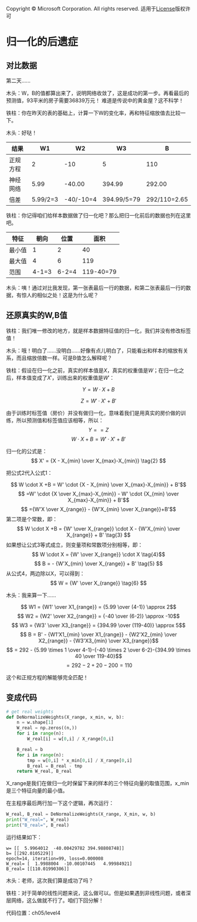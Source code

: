 Copyright © Microsoft Corporation. All rights reserved.
  适用于[License](https://github.com/Microsoft/ai-edu/blob/master/LICENSE.md)版权许可

# 归一化的后遗症

## 对比数据

第二天......

木头：W，B的值都算出来了，说明网络收敛了，这是成功的第一步。再看最后的预测值，93平米的房子需要36839万元！
难道是传说中的黄金屋？这不科学！

铁柱：你在昨天的表的基础上，计算一下W的变化率，再和特征缩放值去比较一下。

木头：好哒！

|结果|W1|W2|W3|B|
|---|---|---|---|---|
|正规方程|2|-10|5|110|
|神经网络|5.99|-40.00|394.99|292.00
|倍差|5.99/2=3|-40/-10=4|394.99/5=79|292/110=2.65|


铁柱：你记得咱们给样本数据做了归一化吧？那么把归一化前后的数据也列在这里吧。

|特征|朝向|位置|面积|
|----|----|---|---|
|最小值|1|2|40|
|最大值|4|6|119|
|范围|4-1=3|6-2=4|119-40=79|

木头：咦！通过对比我发现，第一张表最后一行的数据，和第二张表最后一行的数据，有惊人的相似之处！这是为什么呢？

## 还原真实的W,B值

铁柱：我们唯一修改的地方，就是样本数据特征值的归一化，我们并没有修改标签值！

木头：哦！明白了......没明白......好像有点儿明白了，只能看出和样本的缩放有关系，而且缩放倍数一样。可是B值怎么解释呢？

铁柱：假设在归一化之前，真实的样本值是$X$，真实的权重值是$W$；在归一化之后，样本值变成了$X'$，训练出来的权重值是$W'$：

$$
Y = W \cdot X +B \tag{Y是标签值}
$$

$$
Z = W' \cdot X' +B' \tag{Z是预测值}
$$

由于训练时标签值（房价）并没有做归一化，意味着我们是用真实的房价做的训练，所以预测值和标签值应该相等，所以：
$$
Y == Z $$
$$
W \cdot X +B = W' \cdot X'+B' \tag{1}
$$

归一化的公式是：
$$
X' = {X - X_{min} \over X_{max}-X_{min}} \tag{2}
$$

把公式2代入公式1：

$$
W \cdot X +B = W' \cdot {X - X_{min} \over X_{max}-X_{min}} + B'$$
$$
=W' \cdot {X \over X_{max}-X_{min}} - W' \cdot {X_{min} \over X_{max}-X_{min}} + B'$$
$$
={W'X \over X_{range}} - {W'X_{min} \over X_{range}}+B'$$
第二项是个常数，即：
$$
W \cdot X +B = {W' \over X_{range}} \cdot X - {W'X_{min} \over X_{range}} + B' \tag{3}
$$
如果想让公式3等式成立，则变量项和常数项分别相等，即：
$$
W \cdot X = {W' \over X_{range}} \cdot X \tag{4}$$
$$ 
B = - {W'X_{min} \over X_{range}} + B' \tag{5}
$$
从公式4，两边除以X，可以得到：
$$
W = {W' \over X_{range}} \tag{6}
$$

木头：我来算一下......

$$
W1 = {W1' \over X1_{range}} = {5.99 \over (4-1)} \approx 2$$
$$
W2 = {W2' \over X2_{range}} = {-40 \over (6-2)} \approx -10$$
$$
W3 = {W3' \over X3_{range}} = {394.99 \over (119-40)} \approx 5$$
$$
B = B' - {W1'X1_{min} \over X1_{range}} - {W2'X2_{min} \over X2_{range}} - {W3'X3_{min} \over X3_{range}}$$
$$
= 292 - {5.99 \times 1 \over 4-1}-{-40 \times 2 \over 6-2}-{394.99 \times 40 \over 119-40}$$
$$
= 292-2+20-200=110
$$

这个和正规方程的解能够完全匹配！

## 变成代码
```Python
# get real weights
def DeNormalizeWeights(X_range, x_min, w, b):
    n = w.shape[1]
    W_real = np.zeros((n,))
    for i in range(n):
        W_real[i] = w[0,i] / X_range[0,i]

    B_real = b
    for i in range(n):
        tmp = w[0,i] * x_min[0,i] / X_range[0,i]
        B_real = B_real - tmp
    return W_real, B_real
```

X_range是我们在做归一化时保留下来的样本的三个特征向量的取值范围，x_min是三个特征向量的最小值。

在主程序最后两行加一下这个逻辑，再次运行：

```Python
W_real, B_real = DeNormalizeWeights(X_range, X_min, w, b)
print("W_real=", W_real)
print("B_real=", B_real)

```
运行结果如下：
```
w= [[  5.9964012  -40.00429782 394.98808748]]
b= [[292.0105229]]
epoch=14, iteration=99, loss=0.000008
W_real= [  1.9988004  -10.00107445   4.99984921]
B_real= [[110.01990306]]
```

木头：老师，这次我们算是成功了吗？

铁柱：对于简单的线性问题来说，这么做可以。但是如果遇到非线性问题，或者深层网络，这么做就不行了。咱们下回分解！

代码位置：ch05/level4
